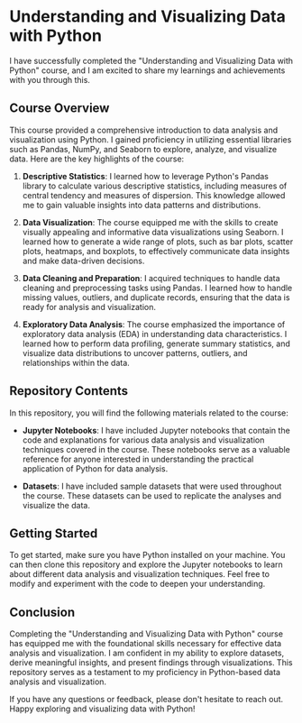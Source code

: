 # Understanding and Visualizing Data with Python

I have successfully completed the "Understanding and Visualizing Data with Python" course, and I am excited to share my learnings and achievements with you through this.

## Course Overview

This course provided a comprehensive introduction to data analysis and visualization using Python. I gained proficiency in utilizing essential libraries such as Pandas, NumPy, and Seaborn to explore, analyze, and visualize data. Here are the key highlights of the course:

1. **Descriptive Statistics**: I learned how to leverage Python's Pandas library to calculate various descriptive statistics, including measures of central tendency and measures of dispersion. This knowledge allowed me to gain valuable insights into data patterns and distributions.

2. **Data Visualization**: The course equipped me with the skills to create visually appealing and informative data visualizations using Seaborn. I learned how to generate a wide range of plots, such as bar plots, scatter plots, heatmaps, and boxplots, to effectively communicate data insights and make data-driven decisions.

3. **Data Cleaning and Preparation**: I acquired techniques to handle data cleaning and preprocessing tasks using Pandas. I learned how to handle missing values, outliers, and duplicate records, ensuring that the data is ready for analysis and visualization.

4. **Exploratory Data Analysis**: The course emphasized the importance of exploratory data analysis (EDA) in understanding data characteristics. I learned how to perform data profiling, generate summary statistics, and visualize data distributions to uncover patterns, outliers, and relationships within the data.

## Repository Contents

In this repository, you will find the following materials related to the course:

- **Jupyter Notebooks**: I have included Jupyter notebooks that contain the code and explanations for various data analysis and visualization techniques covered in the course. These notebooks serve as a valuable reference for anyone interested in understanding the practical application of Python for data analysis.

- **Datasets**: I have included sample datasets that were used throughout the course. These datasets can be used to replicate the analyses and visualize the data.

## Getting Started

To get started, make sure you have Python installed on your machine. You can then clone this repository and explore the Jupyter notebooks to learn about different data analysis and visualization techniques. Feel free to modify and experiment with the code to deepen your understanding.

## Conclusion

Completing the "Understanding and Visualizing Data with Python" course has equipped me with the foundational skills necessary for effective data analysis and visualization. I am confident in my ability to explore datasets, derive meaningful insights, and present findings through visualizations. This repository serves as a testament to my proficiency in Python-based data analysis and visualization.

If you have any questions or feedback, please don't hesitate to reach out. Happy exploring and visualizing data with Python!

